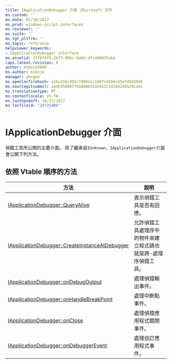 ```yaml
---
title: IApplicationDebugger 介面 |Microsoft 文件
ms.custom: ''
ms.date: 01/18/2017
ms.prod: windows-script-interfaces
ms.reviewer: ''
ms.suite: ''
ms.tgt_pltfrm: ''
ms.topic: reference
helpviewer_keywords:
- IApplicationDebugger interface
ms.assetid: 27f6f8f5-2bf3-49bc-8abb-dfca98935aba
caps.latest.revision: 8
author: mikejo5000
ms.author: mikejo
manager: ghogen
ms.openlocfilehash: a16cd1bc891c7d682cc1097cd1b6cb5efd5438db
ms.sourcegitcommit: aadb9588877418b8b55a5612c1d3842d4520ca4c
ms.translationtype: MT
ms.contentlocale: zh-TW
ms.lasthandoff: 10/27/2017
ms.locfileid: "24725408"
---
```

# <a name="iapplicationdebugger-interface"></a>IApplicationDebugger 介面
偵錯工具所公開的主要介面。 除了繼承自`IUnknown`、`IApplicationDebugger`介面會公開下列方法。  
  
## <a name="methods-in-vtable-order"></a>依照 Vtable 順序的方法  
  
|方法|說明|  
|------------|-----------------|  
|[IApplicationDebugger::QueryAlive](../../winscript/reference/iapplicationdebugger-queryalive.md)|表示偵錯工具是否有回應。|  
|[IApplicationDebugger::CreateInstanceAtDebugger](../../winscript/reference/iapplicationdebugger-createinstanceatdebugger.md)|允許偵錯工具處理序中的物件來建立程式碼也就是跨-處理序偵錯工具。|  
|[IApplicationDebugger::onDebugOutput](../../winscript/reference/iapplicationdebugger-ondebugoutput.md)|處理偵錯輸出事件。|  
|[IApplicationDebugger::onHandleBreakPoint](../../winscript/reference/iapplicationdebugger-onhandlebreakpoint.md)|處理中斷點事件。|  
|[IApplicationDebugger::onClose](../../winscript/reference/iapplicationdebugger-onclose.md)|處理偵錯應用程式關閉事件。|  
|[IApplicationDebugger::onDebuggerEvent](../../winscript/reference/iapplicationdebugger-ondebuggerevent.md)|處理自訂應用程式事件。|
